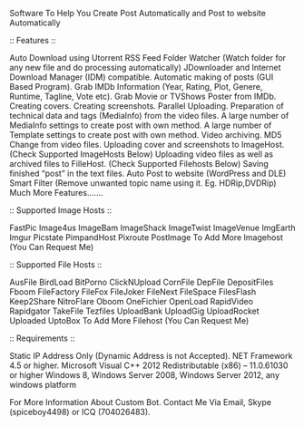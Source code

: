 Software To Help You Create Post Automatically and Post to website Automatically


:: Features ::

Auto Download using Utorrent RSS Feed
Folder Watcher (Watch folder for any new file and do processing automatically)
JDownloader and Internet Download Manager (IDM) compatible.
Automatic making of posts (GUI Based Program).
Grab IMDb Information (Year, Rating, Plot, Genere, Runtime, Tagline, Vote etc).
Grab Movie or TVShows Poster from IMDb.
Creating covers.
Creating screenshots.
Parallel Uploading.
Preparation of technical data and tags (MediaInfo) from the video files.
A large number of MediaInfo settings to create post with own method.
A large number of Template settings to create post with own method.
Video archiving.
MD5 Change from video files.
Uploading cover and screenshots to ImageHost. (Check Supported ImageHosts Below)
Uploading video files as well as archived files to FilleHost. (Check Supported Filehosts Below)
Saving finished “post” in the text files.
Auto Post to website (WordPress and DLE)
Smart Filter (Remove unwanted topic name using it. Eg. HDRip,DVDRip)
Much More Features…….


:: Supported Image Hosts ::


FastPic
Image4us
ImageBam
ImageShack
ImageTwist
ImageVenue
ImgEarth
Imgur
Picstate
PimpandHost
Pixroute
PostImage
To Add More Imagehost (You Can Request Me)


:: Supported File Hosts ::


AusFile
BirdLoad
BitPorno
ClickNUpload
CornFile
DepFile
DepositFiles
Fboom
FileFactory
FileFox
FileJoker
FileNext
FileSpace
FilesFlash
Keep2Share
NitroFlare
Oboom
OneFichier
OpenLoad
RapidVideo
Rapidgator
TakeFile
Tezfiles
UploadBank
UploadGig
UploadRocket
Uploaded
UptoBox
To Add More Filehost (You Can Request Me)


:: Requirements ::


Static IP Address Only (Dynamic Address is not Accepted).
NET Framework 4.5 or higher.
Microsoft Visual C++ 2012 Redistributable (x86) – 11.0.61030 or higher
Windows 8, Windows Server 2008, Windows Server 2012, any windows platform
 

For More Information About Custom Bot.
Contact Me Via Email, Skype (spiceboy4498) or ICQ (704026483).
